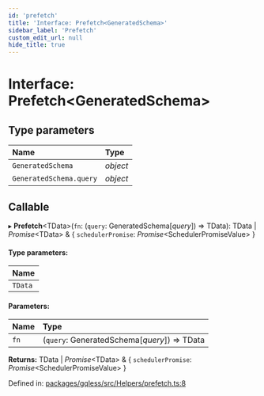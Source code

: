 ```yaml
---
id: 'prefetch'
title: 'Interface: Prefetch<GeneratedSchema>'
sidebar_label: 'Prefetch'
custom_edit_url: null
hide_title: true
---
```


# Interface: Prefetch<GeneratedSchema\>

## Type parameters

| Name                    | Type     |
| :---------------------- | :------- |
| `GeneratedSchema`       | _object_ |
| `GeneratedSchema.query` | _object_ |

## Callable

▸ **Prefetch**<TData\>(`fn`: (`query`: GeneratedSchema[*query*]) => TData): TData \| _Promise_<TData\> & { `schedulerPromise`: _Promise_<SchedulerPromiseValue\> }

#### Type parameters:

| Name    |
| :------ |
| `TData` |

#### Parameters:

| Name | Type                                         |
| :--- | :------------------------------------------- |
| `fn` | (`query`: GeneratedSchema[*query*]) => TData |

**Returns:** TData \| _Promise_<TData\> & { `schedulerPromise`: _Promise_<SchedulerPromiseValue\> }

Defined in: [packages/gqless/src/Helpers/prefetch.ts:8](https://github.com/gqless/new_gqless/blob/master/packages/gqless/src/Helpers/prefetch.ts#L8)
